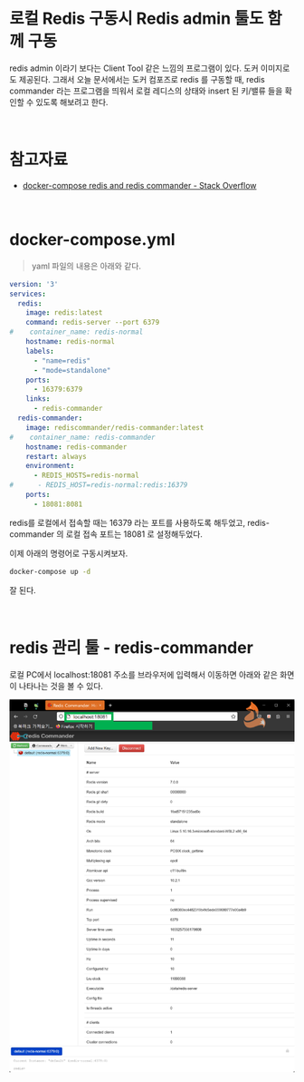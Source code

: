 # 로컬 Redis 구동시 Redis admin 툴도 함께 구동

redis admin 이라기 보다는 Client Tool 같은 느낌의 프로그램이 있다. 도커 이미지로도 제공된다. 그래서 오늘 문서에서는 도커 컴포즈로 redis 를 구동할 때, redis commander 라는 프로그램을 띄워서 로컬 레디스의 상태와 insert 된 키/밸류 들을 확인할 수 있도록 해보려고 한다.<br>

<br>

# 참고자료

- [docker-compose redis and redis commander - Stack Overflow](https://stackoverflow.com/questions/52102475/docker-compose-redis-and-redis-commander)

<br>

# docker-compose.yml

> yaml 파일의 내용은 아래와 같다.

```yaml
version: '3'
services:
  redis:
    image: redis:latest
    command: redis-server --port 6379
#    container_name: redis-normal
    hostname: redis-normal
    labels:
      - "name=redis"
      - "mode=standalone"
    ports:
      - 16379:6379
    links:
      - redis-commander
  redis-commander:
    image: rediscommander/redis-commander:latest
#    container_name: redis-commander
    hostname: redis-commander
    restart: always
    environment:
      - REDIS_HOSTS=redis-normal
#      - REDIS_HOST=redis-normal:redis:16379
    ports:
      - 18081:8081

```

redis를 로컬에서 접속할 때는 16379 라는 포트를 사용하도록 해두었고, redis-commander 의 로컬 접속 포트는 18081 로 설정해두었다.<br>

이제 아래의 명령어로 구동시켜보자.<br>

```bash
docker-compose up -d
```

잘 된다.<br>

<br>

# redis 관리 툴 - redis-commander

로컬 PC에서 localhost:18081 주소를 브라우저에 입력해서 이동하면 아래와 같은 화면이 나타나는 것을 볼 수 있다.<br>

![1](./img/REDIS-DOCKER-COMPOSE-REDIS-COMMANDER/1.png)

<br>